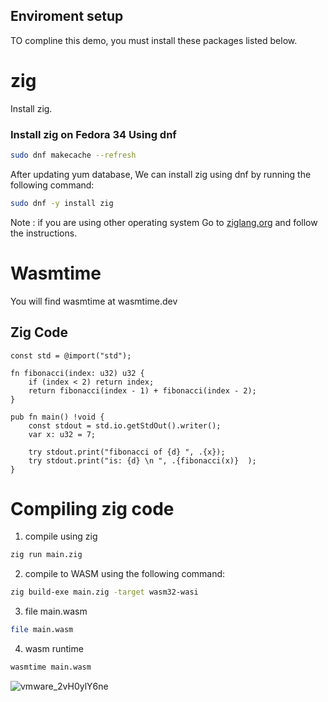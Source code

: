 ## Enviroment setup

TO compline this demo, you must install these packages listed below.

# zig

Install zig. 

### Install zig on Fedora 34 Using dnf 
```bash
sudo dnf makecache --refresh
```
After updating yum database, We can install zig using dnf by running the following command:

```bash
sudo dnf -y install zig
```

Note : if you are using other operating system Go to [ziglang.org](https://ziglang.org/download/) and follow the instructions.


# Wasmtime
You will find wasmtime at wasmtime.dev


## Zig Code

```
const std = @import("std");

fn fibonacci(index: u32) u32 {
    if (index < 2) return index;
    return fibonacci(index - 1) + fibonacci(index - 2);
}

pub fn main() !void {
    const stdout = std.io.getStdOut().writer();
    var x: u32 = 7;
    
    try stdout.print("fibonacci of {d} ", .{x});
    try stdout.print("is: {d} \n ", .{fibonacci(x)}  );
}
```


# Compiling zig code

1. compile using zig

```bash
zig run main.zig
```

2. compile to WASM using the following command: 

```bash
zig build-exe main.zig -target wasm32-wasi
```

3. file main.wasm
```bash
file main.wasm
```
4. wasm runtime
```bash
wasmtime main.wasm
```
![vmware_2vH0ylY6ne](https://user-images.githubusercontent.com/37513489/162909805-18ce54d0-09a8-477b-abea-7f6c19db97a4.png)

